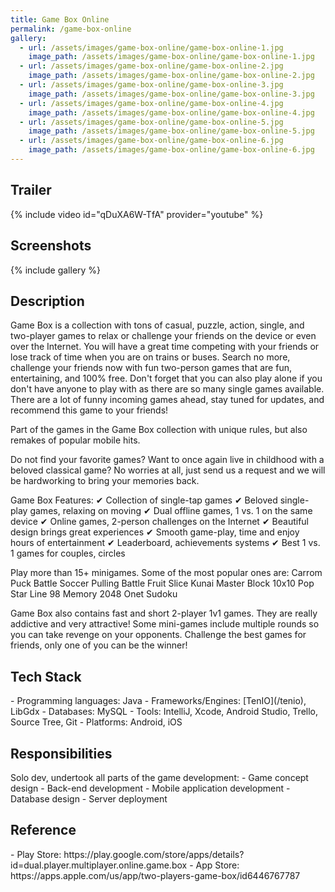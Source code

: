 ```yaml
---
title: Game Box Online
permalink: /game-box-online
gallery:
  - url: /assets/images/game-box-online/game-box-online-1.jpg
    image_path: /assets/images/game-box-online/game-box-online-1.jpg
  - url: /assets/images/game-box-online/game-box-online-2.jpg
    image_path: /assets/images/game-box-online/game-box-online-2.jpg
  - url: /assets/images/game-box-online/game-box-online-3.jpg
    image_path: /assets/images/game-box-online/game-box-online-3.jpg
  - url: /assets/images/game-box-online/game-box-online-4.jpg
    image_path: /assets/images/game-box-online/game-box-online-4.jpg
  - url: /assets/images/game-box-online/game-box-online-5.jpg
    image_path: /assets/images/game-box-online/game-box-online-5.jpg
  - url: /assets/images/game-box-online/game-box-online-6.jpg
    image_path: /assets/images/game-box-online/game-box-online-6.jpg
---
```


<h2>Trailer</h2>
{% include video id="qDuXA6W-TfA" provider="youtube" %}

<h2>Screenshots</h2>
{% include gallery %}

<h2>Description</h2>
Game Box is a collection with tons of casual, puzzle, action, single, and two-player games to relax or challenge your friends on the device or even over the Internet. You will have a great time competing with your friends or lose track of time when you are on trains or buses. Search no more, challenge your friends now with fun two-person games that are fun, entertaining, and 100% free. Don't forget that you can also play alone if you don't have anyone to play with as there are so many single games available. There are a lot of funny incoming games ahead, stay tuned for updates, and recommend this game to your friends!

Part of the games in the Game Box collection with unique rules, but also remakes of popular mobile hits.

Do not find your favorite games? Want to once again live in childhood with a beloved classical game? No worries at all, just send us a request and we will be hardworking to bring your memories back.

Game Box Features:
✔ Collection of single-tap games
✔ Beloved single-play games, relaxing on moving
✔ Dual offline games, 1 vs. 1 on the same device
✔ Online games, 2-person challenges on the Internet
✔ Beautiful design brings great experiences
✔ Smooth game-play, time and enjoy hours of entertainment
✔ Leaderboard, achievements systems
✔ Best 1 vs. 1 games for couples, circles

Play more than 15+ minigames. Some of the most popular ones are:
Carrom
Puck Battle
Soccer
Pulling Battle
Fruit Slice
Kunai Master
Block 10x10
Pop Star
Line 98
Memory
2048
Onet
Sudoku

Game Box also contains fast and short 2-player 1v1 games. They are really addictive and very attractive! Some mini-games include multiple rounds so you can take revenge on your opponents. Challenge the best games for friends, only one of you can be the winner!

<h2>Tech Stack</h2>
- Programming languages: Java
- Frameworks/Engines: [TenIO](/tenio), LibGdx
- Databases: MySQL
- Tools: IntelliJ, Xcode, Android Studio, Trello, Source Tree, Git
- Platforms: Android, iOS

<h2>Responsibilities</h2>
Solo dev, undertook all parts of the game development:
- Game concept design
- Back-end development
- Mobile application development
- Database design
- Server deployment

<h2>Reference</h2>
- Play Store: https://play.google.com/store/apps/details?id=dual.player.multiplayer.online.game.box
- App Store: https://apps.apple.com/us/app/two-players-game-box/id6446767787
